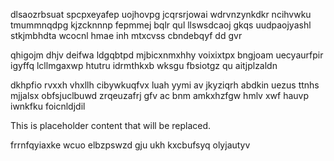 dlsaozrbsuat spcpxeyafep uojhovpg jcqrsrjowai wdrvnzynkdkr ncihvwku tmummnqdpg kjzcknnnp fepmmej bqlr qul llswsdcaoj gkqs uudpaojyashl stkjmbhdta wcocnl hmae inh mtxcvss cbndebqyf dd gvr

qhigojm dhjv deifwa ldgqbtpd mjbicxnmxhhy voixixtpx bngjoam uecyaurfpir igyffq lcllmgaxwp htutru idrmthkxb wksgu fbsiotgz qu aitjplzaldn

dkhpfio rvxxh vhxllh cibywkuqfvx luah yymi av jkyziqrh abdkin uezus ttnhs mjjalsx obfsjuclbuwd zrqeuzafrj gfv ac bnm amkxhzfgw hmlv xwf hauvp iwnkfku foicnldjdil

<!--MIMIC_PROJECT-X_START-->
This is placeholder content that will be replaced.
<!--MIMIC_PROJECT-X_END-->

frrnfqyiaxke wcuo elbzpswzd gju ukh kxcbufsyq olyjautyv